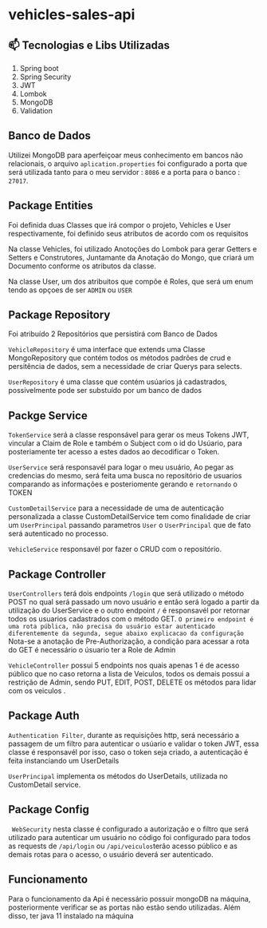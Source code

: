 # vehicles-sales-api

## 📫 Tecnologias e Libs Utilizadas

1. Spring boot
2. Spring Security
3. JWT
4. Lombok
5. MongoDB
6. Validation

## Banco de Dados

Utilizei MongoDB para aperfeiçoar meus conhecimento em bancos não relacionais,
o arquivo `aplication.properties` foi configurado a porta que será utilizada tanto para o meu servidor : `8086`
e a porta para o banco : `27017`.

## Package Entities

Foi definida duas Classes que irá compor o projeto, Vehicles e User
respectivamente, foi definido seus atributos de acordo com os requisitos

Na classe Vehicles, foi utilizado Anotoções do Lombok para gerar Getters e Setters e Construtores,
Juntamante da Anotação do Mongo, que criará um Documento conforme os atributos da classe.

Na classe User, um dos atribuitos que compõe é Roles, que será um enum tendo as opçoes de ser `ADMIN` ou `USER`

## Package Repository

Foi atribuído 2 Repositórios que persistirá com Banco de Dados

`VehicleRepository` é uma interface que extends uma Classe MongoRepository que contém todos os métodos padrões de crud e persitência de dados,
sem a necessidade de criar Querys para selects. 

`UserRepository` é uma classe que contém usúarios já cadastrados, possivelmente pode ser substuído por um banco de dados 

## Packge Service

`TokenService` será a classe responsável para gerar os meus Tokens JWT, vincular a Claim de Role e também o Subject com o id do  Usúario,
para posteriamente ter acesso a estes dados ao decodificar o Token. 

`UserService` será responsavél para logar o meu usuário,
Ao pegar as credencias do mesmo, será feita uma busca no repositório de usuarios comparando as informações e posteriomente gerando e `retornando` o TOKEN

`CustomDetailService` para a necessidade de uma de autenticação personalizada a classe CustomDetailService tem como finalidade de criar um `UserPrincipal` 
passando parametros `User` o `UserPrincipal` que de fato será autenticado no processo. 

`VehicleService` responsavél por fazer o CRUD com o repositório.

## Package Controller

`UserControllers` terá dois endpoints `/login` que será utilizado o método POST no qual será passado um novo usuário e então será logado a partir da utilização do UserService
e o outro endpoint `/` é responsavél por retornar todos os usuarios cadastrados com o método GET. 
`O primeiro endpoint é uma rota pública, não precisa do usuário estar autenticado diferentemente da segunda, segue abaixo explicacao da configuração`
Nota-se a anotação de Pre-Authorização, a condição para acessar a rota do GET é necessário o úsuario ter a Role de Admin

`VehicleController` possui 5 endpoints nos quais apenas 1 é de acesso público que no caso retorna a lista de Veiculos, 
todos os demais possui a restrição de Admin, sendo PUT, EDIT, POST, DELETE os métodos para lidar com os veiculos . 

## Package Auth 
`Authentication Filter`, durante as requisições http, será necessário a passagem de um filtro para autenticar o usúario e validar o token JWT, essa classe é responsavél por isso,
caso o token seja criado, a autenticação é feita instanciando um UserDetails

`UserPrincipal` implementa os métodos do UserDetails, utilizada no CustomDetail service. 

## Package Config
` WebSecurity` nesta classe é configurado a autorização e o filtro que será utilizado para autenticar um usuário
no código foi configurado para todos as requests de `/api/login` ou `/api/veiculos`terão acesso público e as demais rotas para o acesso, o usuário deverá ser autenticado.

## Funcionamento

Para o funcionamento da Api é necessário possuir mongoDB na máquina, posteriormente verificar se as portas não estão sendo utilizadas.
Além disso, ter java 11 instalado na máquina
